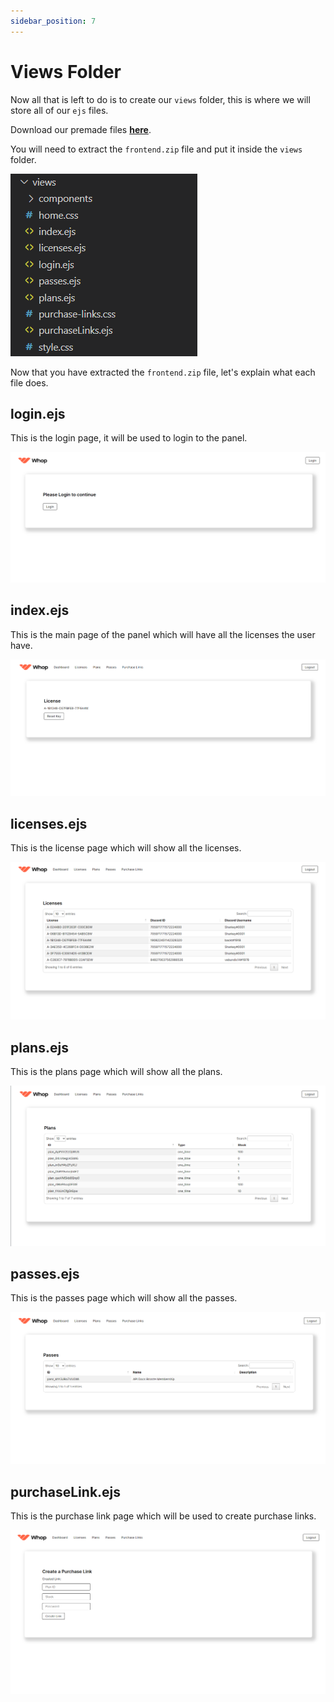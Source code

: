 ```yaml
---
sidebar_position: 7
---
```


# Views Folder

Now all that is left to do is to create our ``views`` folder, this is where we will store all of our ``ejs`` files.

Download our premade files **[here](/frontend.zip)**.

You will need to extract the ``frontend.zip`` file and put it inside the ``views`` folder.

![views](views.png)

Now that you have extracted the ``frontend.zip`` file, let's explain what each file does.

## login.ejs

This is the login page, it will be used to login to the panel.

![login](loginPage.png)

## index.ejs

This is the main page of the panel which will have all the licenses the user have.

![index](dashboardPage.png)

## licenses.ejs

This is the license page which will show all the licenses.

![licenses](licensesPage.png)

## plans.ejs

This is the plans page which will show all the plans.

![plans](plansPage.png)

## passes.ejs

This is the passes page which will show all the passes.

![passes](passesPage.png)

## purchaseLink.ejs

This is the purchase link page which will be used to create purchase links.

![purchaseLink](purchaseLinksPage.png)